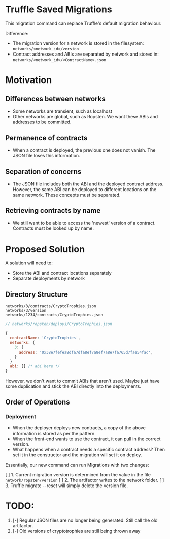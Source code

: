 
# Truffle Saved Migrations

This migration command can replace Truffle's default migration behaviour.

Difference:

- The migration version for a network is stored in the filesystem:
`networks/<network_id>/version`
- Contract addresses and ABIs are separated by network and stored in:
`networks/<network_id>/<ContractName>.json`

# Motivation

## Differences between networks

- Some networks are transient, such as localhost
- Other networks are global, such as Ropsten.  We want these ABIs and addresses to be committed.

## Permanence of contracts

- When a contract is deployed, the previous one does not vanish.  The JSON file loses this information.

## Separation of concerns

- The JSON file includes both the ABI and the deployed contract address.  However, the same ABI can be
deployed to different locations on the same network.  These concepts must be separated.

## Retrieving contracts by name

- We still want to be able to access the 'newest' version of a contract.  Contracts must be looked up by name.

# Proposed Solution

A solution will need to:

- Store the ABI and contract locations separately
- Separate deployments by network

## Directory Structure

```
networks/3/contracts/CryptoTrophies.json
networks/3/version
networks/1234/contracts/CryptoTrophies.json
```

```javascript
// networks/ropsten/deploys/CryptoTrophies.json

{
  contractName: 'CryptoTrophies',
  networks: {
    3: {
      address: '0x38e7fefea8dfa7dfa8ef7a8ef7a8e7fa765d7fae54fad',
    }
  }
  abi: [] /* abi here */
}
```

However, we don't want to commit ABIs that aren't used.  Maybe just have some duplication and stick the ABI directly into the deployments.

## Order of Operations

### Deployment

- When the deployer deploys new contracts, a copy of the above information is stored as per the pattern.
- When the front-end wants to use the contract, it can pull in the correct version.
- What happens when a contract needs a specific contract address?  Then set it in the constructor and the migration will set it on deploy.

Essentially, our new command can run Migrations with two changes:

[ ] 1. Current migration version is determined from the value in the file `network/ropsten/version`
[ ] 2. The artifactor writes to the network folder.
[ ] 3. Truffle migrate --reset will simply delete the version file.

# TODO:

1. [-] Regular JSON files are no longer being generated.  Still call the old artifactor.
2. [-] Old versions of cryptotrophies are still being thrown away
